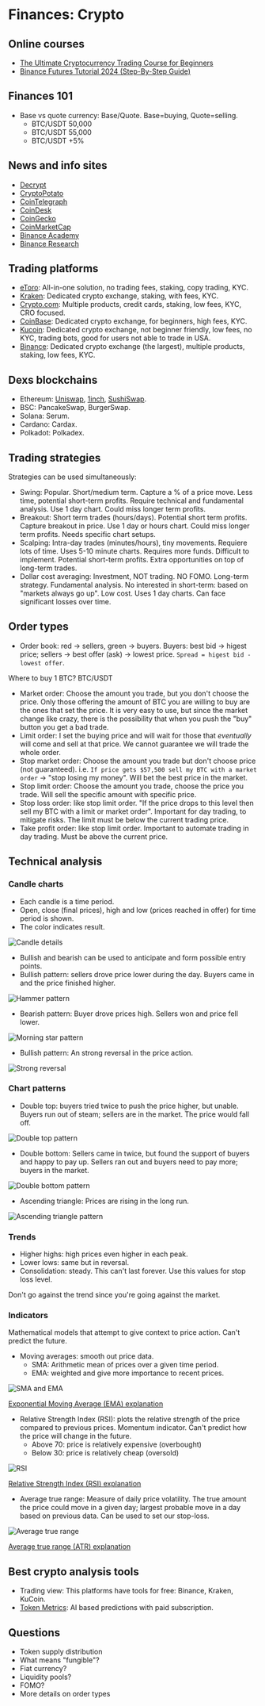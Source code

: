 # Finances: Crypto

## Online courses

* [The Ultimate Cryptocurrency Trading Course for Beginners](https://www.youtube.com/watch?v=mQvw5JXXnrQ)
* [Binance Futures Tutorial 2024 (Step-By-Step Guide)](https://www.youtube.com/watch?v=qw1IaYbfgnE)

## Finances 101

* Base vs quote currency: Base/Quote. Base=buying, Quote=selling.
  * BTC/USDT 50,000
  * BTC/USDT 55,000
  * BTC/USDT +5%

## News and info sites

* [Decrypt](https://decrypt.co)
* [CryptoPotato](https://cryptopotato.com/)
* [CoinTelegraph](https://cointelegraph.com/)
* [CoinDesk](https://coindesk.com)
* [CoinGecko](https://coingecko.com)
* [CoinMarketCap](https://coinmarketcap.com)
* [Binance Academy](https://academy.binance.com)
* [Binance Research](https://research.binance.com)

## Trading platforms

* [eToro](https://etoro.com): All-in-one solution, no trading fees, staking,
  copy trading, KYC.
* [Kraken](https://kraken.com): Dedicated crypto exchange, staking, with fees,
  KYC.
* [Crypto.com](https://crypto.com): Multiple products, credit cards, staking,
  low fees, KYC, CRO focused.
* [CoinBase](https://coinbase.com): Dedicated crypto exchange, for beginners,
  high fees, KYC.
* [Kucoin](https://kucoin.com): Dedicated crypto exchange, not beginner
  friendly, low fees, no KYC, trading bots, good for users not able to trade in
  USA.
* [Binance](https://binance.com): Dedicated crypto exchange (the largest),
  multiple products, staking, low fees, KYC.

## Dexs blockchains

* Ethereum: [Uniswap](https://uniswap.org/), [1inch](https://1inch.io/),
  [SushiSwap](https://www.sushi.com/swap).
* BSC: PancakeSwap, BurgerSwap.
* Solana: Serum.
* Cardano: Cardax.
* Polkadot: Polkadex.

## Trading strategies

Strategies can be used simultaneously:

* Swing: Popular. Short/medium term. Capture a % of a price move. Less time,
  potential short-term profits. Require technical and fundamental analysis. Use
  1 day chart. Could miss longer term profits.
* Breakout: Short term trades (hours/days). Potential short term profits.
  Capture breakout in price. Use 1 day or hours chart. Could miss longer term
  profits. Needs specific chart setups.
* Scalping: Intra-day trades (minutes/hours), tiny movements. Requiere lots of
  time. Uses 5-10 minute charts. Requires more funds. Difficult to implement.
  Potential short-term profits. Extra opportunities on top of long-term trades.
* Dollar cost averaging: Investment, NOT trading. NO FOMO. Long-term strategy.
  Fundamental analysis. No interested in short-term: based on "markets always go
  up". Low cost. Uses 1 day charts. Can face significant losses over time.

## Order types

* Order book: red -> sellers, green -> buyers. Buyers: best bid -> higest price;
  sellers -> best offer (ask) -> lowest price. `Spread = higest bid - lowest
  offer`.

Where to buy 1 BTC? BTC/USDT

* Market order: Choose the amount you trade, but you don't choose the price.
  Only those offering the amount of BTC you are willing to buy are the ones
  that set the price. It is very easy to use, but since the market change like
  crazy, there is the possibility that when you push the "buy" button you get a
  bad trade.
* Limit order: I set the buying price and will wait for those that _eventually_
  will come and sell at that price. We cannot guarantee we will trade the whole
  order.
* Stop market order: Choose the amount you trade but don't choose price (not
  guaranteed). i.e. `If price gets $57,500 sell my BTC with a market order` ->
  "stop losing my money". Will bet the best price in the market.
* Stop limit order: Choose the amount you trade, choose the price you trade.
  Will sell the specific amount with specific price.
* Stop loss order: like stop limit order. "If the price drops to this level
  then sell my BTC with a limit or market order". Important for day trading, to
  mitigate risks. The limit must be below the current trading price.
* Take profit order: like stop limit order. Important to automate trading in
  day trading. Must be above the current price. 

## Technical analysis

### Candle charts

* Each candle is a time period.
* Open, close (final prices), high and low (prices reached in offer) for time
  period is shown.
* The color indicates result.

![Candle details](https://upload.wikimedia.org/wikipedia/commons/e/ea/Candlestick_chart_scheme_03-en.svg)

* Bullish and bearish can be used to anticipate and form possible entry points.
* Bullish pattern: sellers drove price lower during the day. Buyers came in and
  the price finished higher.

![Hammer pattern](https://a.c-dn.net/c/content/dam/publicsites/igcom/uk/images/ContentImage/hammer.png/jcr:content/renditions/original-size.webp)

* Bearish pattern: Buyer drove prices high. Sellers won and price fell lower.

![Morning star pattern](https://a.c-dn.net/c/content/dam/publicsites/igcom/uk/images/ContentImage/hanging-man.png/jcr:content/renditions/original-size.webp)

* Bullish pattern: An strong reversal in the price action.

![Strong reversal](https://centerpointsecurities.com/wp-content/uploads/2022/08/Bullish-Engulfing-Pattern.png)

### Chart patterns

* Double top: buyers tried twice to push the price higher, but unable. Buyers
  run out of steam; sellers are in the market. The price would fall off.

![Double top pattern](https://www.investopower.com/wp-content/uploads/2022/01/Double-top_investopower.png)

* Double bottom: Sellers came in twice, but found the support of buyers and
  happy to pay up. Sellers ran out and buyers need to pay more; buyers in the
  market.

![Double bottom pattern](https://www.investopower.com/wp-content/uploads/2022/01/Double-Bottom_investopower.png)

* Ascending triangle: Prices are rising in the long run.

![Ascending triangle pattern](https://centerpointsecurities.com/wp-content/uploads/2022/12/Ascending-Triangle-Chart-Pattern-1024x735.png)

### Trends

* Higher highs: high prices even higher in each peak.
* Lower lows: same but in reversal.
* Consolidation: steady. This can't last forever. Use this values for stop loss
  level.

Don't go against the trend since you're going against the market.

### Indicators

Mathematical models that attempt to give context to price action. Can't predict
the future.

* Moving averages: smooth out price data.
  * SMA: Arithmetic mean of prices over a given time period.
  * EMA: weighted and give more importance to recent prices.

![SMA and EMA](https://www.fidelity.com/bin-public/600_Fidelity_Com_English/images/migration/article/content_15-lc/EMA_602x345.png)

[Exponential Moving Average (EMA) explanation](https://www.fidelity.com/learning-center/trading-investing/technical-analysis/technical-indicator-guide/ema)

* Relative Strength Index (RSI): plots the relative strength of the price
  compared to previous prices. Momentum indicator. Can't predict how the price
  will change in the future.
  * Above 70: price is relatively expensive (overbought)
  * Below 30: price is relatively cheap (oversold)

![RSI](https://www.fidelity.com/bin-public/600_Fidelity_Com_English/images/migration/article/content_19-lc/RSI1_602x345.png)

[Relative Strength Index (RSI) explanation](https://www.fidelity.com/learning-center/trading-investing/technical-analysis/technical-indicator-guide/RSI)

* Average true range: Measure of daily price volatility. The true amount the
  price could move in a given day; largest probable move in a day based on
  previous data. Can be used to set our stop-loss.

![Average true range](https://www.fidelity.com/bin-public/600_Fidelity_Com_English/images/migration/article/content_12-lc/ATR_602x345.png)

[Average true range (ATR) explanation](https://www.fidelity.com/learning-center/trading-investing/technical-analysis/technical-indicator-guide/atr)

## Best crypto analysis tools

* Trading view: This platforms have tools for free: Binance, Kraken, KuCoin.
* [Token Metrics](https://www.tokenmetrics.com/): AI based predictions with paid subscription.

## Questions

* Token supply distribution
* What means "fungible"?
* Fiat currency?
* Liquidity pools?
* FOMO?
* More details on order types
